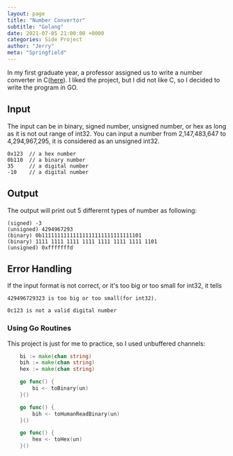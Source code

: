 ```yaml
---
layout: page
title: "Number Convertor"
subtitle: "Golang"
date: 2021-07-05 21:00:00 +0000
categories: Side Project
author: "Jerry"
meta: "Springfield"
---
```


In my first graduate year, a professor assigned us to write a number converter in C([here](https://github.com/mchen81/2020S-system-foundation/blob/main/number-converter/nt.c)). I liked the project, but I did not like C, so I decided to write the program in GO.

## Input

The input can be in binary, signed number, unsigned number, or hex as long as it is not out range of int32. You can input a number from 2,147,483,647 to 4,294,967,295, it is considered as an unsigned int32.

```
0x123  // a hex number
0b110  // a binary number
35     // a digital number
-10    // a digital number
```

## Output

The output will print out 5 differernt types of number as following:

```
(signed) -3
(unsigned) 4294967293
(binary) 0b11111111111111111111111111111101
(binary) 1111 1111 1111 1111 1111 1111 1111 1101
(unsigned) 0xfffffffd
```

## Error Handling

If the input format is not correct, or it's too big or too small for int32, it tells

```
429496729323 is too big or too small(for int32).
```

```
0c123 is not a valid digital number
```

### Using Go Routines

This project is just for me to practice, so I used unbuffered channels:

```go
	bi := make(chan string)
	bih := make(chan string)
	hex := make(chan string)

	go func() {
		bi <- toBinary(un)
	}()

	go func() {
		bih <- toHumanReadBinary(un)
	}()

	go func() {
		hex <- toHex(un)
	}()

```
